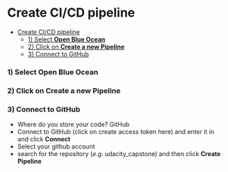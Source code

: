 # Create CI/CD pipeline

- [Create CI/CD pipeline](#create-cicd-pipeline)
    - [1) Select **Open Blue Ocean**](#1-select-open-blue-ocean)
    - [2) Click on **Create a new Pipeline**](#2-click-on-create-a-new-pipeline)
    - [3) Connect to GitHub](#3-connect-to-github)

### 1) Select **Open Blue Ocean**
### 2) Click on **Create a new Pipeline**
### 3) Connect to GitHub
* Where do you store your code? GitHub
* Connect to GitHub (click on create access token here) and enter it in and click **Connect**
* Select your github account
* search for the repository (*e.g.* udacity_capstone) and then click **Create Pipeline**